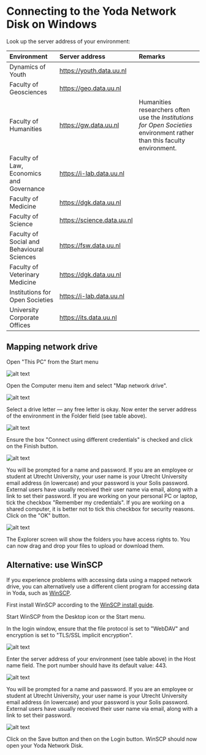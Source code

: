 # Connecting to the Yoda Network Disk on Windows

Look up the server address of your environment:

| Environment          | Server address | Remarks                  |
|:-------------------- |:------------|:-------------------------|
| Dynamics of Youth    | https://youth.data.uu.nl | |
| Faculty of Geosciences | https://geo.data.uu.nl | |
| Faculty of Humanities  | https://gw.data.uu.nl | Humanities researchers often use the _Institutions for Open Societies_ environment rather than this faculty environment. |
| Faculty of Law, Economics and Governance | https://i-lab.data.uu.nl | |
| Faculty of Medicine    | https://dgk.data.uu.nl | |
| Faculty of Science     | https://science.data.uu.nl | |
| Faculty of Social and Behavioural Sciences | https://fsw.data.uu.nl | |
| Faculty of Veterinary Medicine | https://dgk.data.uu.nl | |
| Institutions for Open Societies | https://i-lab.data.uu.nl | |
| University Corporate Offices    | https://its.data.uu.nl   | |

## Mapping network drive

Open "This PC" from the Start menu

![alt text](screenshots/screenshot-windows-thispc.png "Screenshot Windows: This PC")

Open the Computer menu item and select "Map network drive". 

![alt text](screenshots/screenshot-windows-mapnwdrive.png "Screenshot Windows: Map network drive icon in This PC")
 
Select a drive letter &mdash; any free letter is okay. Now enter the server address of the environment in the Folder field (see table above).

![alt text](screenshots/screenshot-windows-connectfolder.png "Screenshot Windows: folder input field when mapping network drive")

Ensure the box "Connect using different credentials" is checked and click on the Finish button. 

![alt text](screenshots/screenshot-windows-connectdifcr.png "Screenshot Windows: checkbox for connecting using different credentials when mapping network drive")
 
You will be prompted for a name and password.
If you are an employee or student at Utrecht University, your user name is your Utrecht University email address (in lowercase) and your password
is your Solis password. External users have usually received their user name via email, along with a link to set their password.
If you are working on your personal PC or laptop, tick the checkbox "Remember my credentials". If you are working on a shared computer, it is
better not to tick this checkbox for security reasons. Click on the "OK" button.

![alt text](screenshots/screenshot-windows-credentials.png "Screenshot Windows: dialog for entering credentials when mapping network drive")
 
The Explorer screen will show the folders you have access rights to. You
can now drag and drop your files to upload or download them.

## Alternative: use WinSCP

If you experience problems with accessing data using a mapped network drive, you can alternatively
use a different client program for accessing data in Yoda, such as [WinSCP](https://winscp.net).

First install WinSCP according to the [WinSCP install guide](https://winscp.net/eng/docs/guide_install).

Start WinSCP from the Desktop icon or the Start menu.

In the login window, ensure that the file protocol is set to "WebDAV" and encryption is set to "TLS/SSL implicit encryption".

![alt text](screenshots/screenshot-winscp-login-encsettings.png "Screenshot WinSCP: file protocol and encryption settings")

Enter the server address of your environment (see table above) in the Host name field. The port number should have its default value: 443.

![alt text](screenshots/screenshot-winscp-login-host.png "Screenshot WinSCP: host name setting")

You will be prompted for a name and password.
If you are an employee or student at Utrecht University, your user name is your Utrecht University email address (in lowercase) and your password
is your Solis password. External users have usually received their user name via email, along with a link to set their password.

![alt text](screenshots/screenshot-winscp-login-credentials.png "Screenshot WinSCP: host name setting")

Click on the Save button and then on the Login button. WinSCP should now open your Yoda Network Disk.
